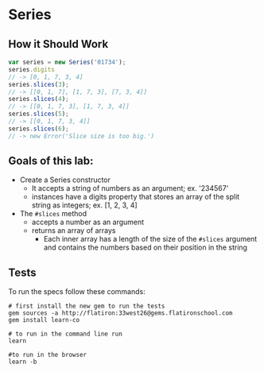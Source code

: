 # Series
## How it Should Work
```javascript
var series = new Series('01734');
series.digits
// -> [0, 1, 7, 3, 4]
series.slices(3);
// -> [[0, 1, 7], [1, 7, 3], [7, 3, 4]]
series.slices(4);
// -> [[0, 1, 7, 3], [1, 7, 3, 4]]
series.slices(5);
// -> [[0, 1, 7, 3, 4]]
series.slices(6);
// -> new Error('Slice size is too big.')
```

## Goals of this lab:
* Create a Series constructor
  * It accepts a string of numbers as an argument; ex. '234567'
  * instances have a digits property that stores an array of the split string as integers; ex. [1, 2, 3, 4]
* The `#slices` method
  * accepts a number as an argument
  * returns an array of arrays 
    * Each inner array has a length of the size of the `#slices` argument and contains the numbers based on their position in the string

## Tests
To run the specs follow these commands:
```shell
# first install the new gem to run the tests
gem sources -a http://flatiron:33west26@gems.flatironschool.com
gem install learn-co

# to run in the command line run
learn

#to run in the browser
learn -b
```
